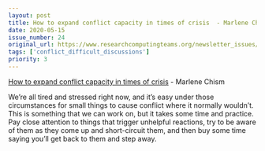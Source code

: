 ```yaml
---
layout: post
title: How to expand conflict capacity in times of crisis  - Marlene Chism
date: 2020-05-15
issue_number: 24
original_url: https://www.researchcomputingteams.org/newsletter_issues/0024
tags: ['conflict_difficult_discussions']
priority: 3
---
```


<!-- markdownlint-disable MD033 -->
<!-- markdownlint-disable MD041 -->
<!-- markdownlint-disable MD049 -->

[How to expand conflict capacity in times of crisis](https://www.smartbrief.com/original/2020/05/how-expand-conflict-capacity-times-crisis)  - Marlene Chism

We’re all tired and stressed right now, and it’s easy under those circumstances for small things to cause conflict where it normally wouldn’t.  This is something that we can work on, but it takes some time and practice.  Pay close attention to things that trigger unhelpful reactions, try to be aware of them as they come up and short-circuit them, and then buy some time saying you’ll get back to them and step away.

